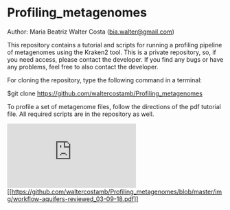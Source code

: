 # Profiling_metagenomes
Author: Maria Beatriz Walter Costa (bia.walter@gmail.com)

This repository contains a tutorial and scripts for running a profiling pipeline of metagenomes using the Kraken2 tool. This is a private repository, so, if you need access, please contact the developer. If you find any bugs or have any problems, feel free to also contact the developer.

For cloning the repository, type the following command in a terminal:

$git clone https://github.com/waltercostamb/Profiling_metagenomes

To profile a set of metagenome files, follow the directions of the pdf tutorial file. All required scripts are in the repository as well. 

![Pipeline](https://github.com/waltercostamb/Profiling_metagenomes/workflow-aquifers-reviewed_03-09-18.pdf)
[[https://github.com/waltercostamb/Profiling_metagenomes/blob/master/img/workflow-aquifers-reviewed_03-09-18.pdf]]
